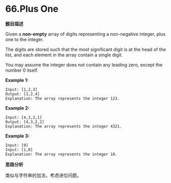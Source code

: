 # 66.Plus One

**题目描述**

Given a **non-empty** array of digits representing a non-negative integer, plus one to the integer.

The digits are stored such that the most significant digit is at the head of the list, and each element in the array contain a single digit.

You may assume the integer does not contain any leading zero, except the number 0 itself.

**Example 1:**

```
Input: [1,2,3]
Output: [1,2,4]
Explanation: The array represents the integer 123.
```

**Example 2:**

```
Input: [4,3,2,1]
Output: [4,3,2,2]
Explanation: The array represents the integer 4321.
```

**Example 3:**

```
Input: [9]
Input: [1,0]
Explanation: The array represents the integer 10.
```

**思路分析**

类似与字符串的加法，考虑进位问题。